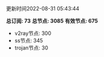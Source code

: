 更新时间2022-08-31 05:43:44

**总订阅: 73**
**总节点: 3085**
**有效节点: 675**
- v2ray节点: 300
- ss节点: 345
- trojan节点: 30
